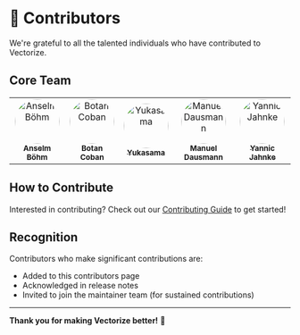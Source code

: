 # 👥 Contributors

We're grateful to all the talented individuals who have contributed to Vectorize.

## Core Team

<table>
<tr>
  <td align="center">
    <a href="https://github.com/Dosto1ewski">
      <img src="https://avatars.githubusercontent.com/Dosto1ewski" width="80" style="border-radius: 50%;" alt="Anselm Böhm"/>
      <br />
      <sub><b>Anselm Böhm</b></sub>
    </a>
  </td>
  <td align="center">
    <a href="https://github.com/BtnCbn">
      <img src="https://avatars.githubusercontent.com/BtnCbn" width="80" style="border-radius: 50%;" alt="Botan Coban"/>
      <br />
      <sub><b>Botan Coban</b></sub>
    </a>
  </td>
  <td align="center">
    <a href="https://github.com/yukasama">
      <img src="https://avatars.githubusercontent.com/yukasama" width="80" style="border-radius: 50%;" alt="Yukasama"/>
      <br />
      <sub><b>Yukasama</b></sub>
    </a>
  </td>
  <td align="center">
    <a href="https://github.com/domoar">
      <img src="https://avatars.githubusercontent.com/domoar" width="80" style="border-radius: 50%;" alt="Manuel Dausmann"/>
      <br />
      <sub><b>Manuel Dausmann</b></sub>
    </a>
  </td>
  <td align="center">
    <a href="https://github.com/Yannjc">
      <img src="https://avatars.githubusercontent.com/Yannjc" width="80" style="border-radius: 50%;" alt="Yannic Jahnke"/>
      <br />
      <sub><b>Yannic Jahnke</b></sub>
    </a>
  </td>
</tr>
</table>

## How to Contribute

Interested in contributing? Check out our [Contributing Guide](contributing.md) to get started!

## Recognition

Contributors who make significant contributions are:

- Added to this contributors page
- Acknowledged in release notes
- Invited to join the maintainer team (for sustained contributions)

---

**Thank you for making Vectorize better!** 🚀
